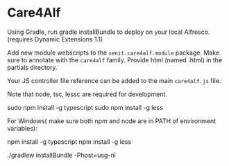 # Care4Alf

Using Gradle, run gradle installBundle to deploy on your local Alfresco. (requires Dynamic Extensions 1.1)

Add new module webscripts to the `xenit.care4alf.module` package. Make sure to annotate with the `care4alf` family.
Provide html (named <classname>.html) in the partials directory.

Your JS controller file reference can be added to the main `care4alf.js` file.

Note that node, tsc, lessc are required for development.

sudo npm install -g typescript
sudo npm install -g less

For Windows( make sure both npm and node are in PATH of environment variables):

npm install -g typescript
npm install -g less


./gradlew installBundle -Phost=usg-nl